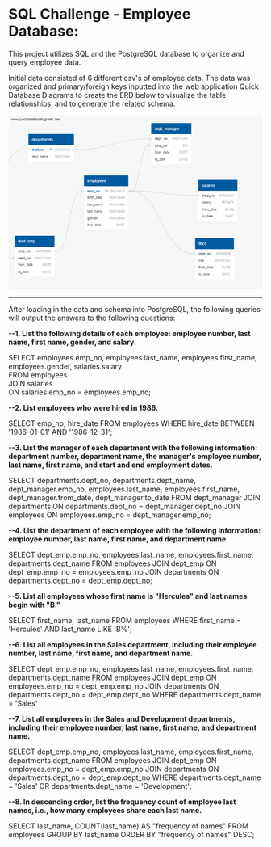 # SQL Challenge - Employee Database: 

This project utilizes SQL and the PostgreSQL database to organize and query employee data.

Initial data consisted of 6 different csv's of employee data.  The data was organized and primary/foreign keys inputted into the web application Quick Database Diagrams to create the ERD below to visualize the table relationships, and to generate the related schema.

![](images/QuickDBD-ERD.png)  

------------------------------------------------------------------------------------------------------------------------------  

After loading in the data and schema into PostgreSQL, the following queries will output the answers to the following questions:

__--1. List the following details of each employee: employee number, last name, first name, gender, and salary.__   

  SELECT employees.emp_no, employees.last_name, employees.first_name, employees.gender, salaries.salary  
  FROM employees  
  JOIN salaries  
  ON salaries.emp_no = employees.emp_no;


__--2. List employees who were hired in 1986.__   

SELECT emp_no, hire_date 
FROM employees 
WHERE hire_date BETWEEN '1986-01-01' AND '1986-12-31';


__--3. List the manager of each department with the following information: department number, department name, the manager's employee number, last name, first name, and start and end employment dates.__  

SELECT departments.dept_no, departments.dept_name, dept_manager.emp_no, employees.last_name, employees.first_name, dept_manager.from_date, dept_manager.to_date
FROM dept_manager 
JOIN departments
ON departments.dept_no = dept_manager.dept_no
JOIN employees
ON employees.emp_no = dept_manager.emp_no;


__--4. List the department of each employee with the following information: employee number, last name, first name, and department name.__  

SELECT dept_emp.emp_no, employees.last_name, employees.first_name, departments.dept_name
FROM employees
JOIN dept_emp
ON dept_emp.emp_no = employees.emp_no
JOIN departments
ON departments.dept_no = dept_emp.dept_no;


__--5. List all employees whose first name is "Hercules" and last names begin with "B."__  

SELECT first_name, last_name
FROM employees
WHERE first_name = 'Hercules'
AND last_name LIKE 'B%';


__--6. List all employees in the Sales department, including their employee number, last name, first name, and department name.__  

SELECT dept_emp.emp_no, employees.last_name, employees.first_name, departments.dept_name
FROM employees
JOIN dept_emp
ON employees.emp_no = dept_emp.emp_no
JOIN departments
ON departments.dept_no = dept_emp.dept_no
WHERE departments.dept_name = 'Sales'


__--7. List all employees in the Sales and Development departments, including their employee number, last name, first name, and department name.__ 

SELECT dept_emp.emp_no, employees.last_name, employees.first_name, departments.dept_name
FROM employees
JOIN dept_emp
ON employees.emp_no = dept_emp.emp_no
JOIN departments
ON departments.dept_no = dept_emp.dept_no
WHERE departments.dept_name = 'Sales' 
OR departments.dept_name = 'Development';


__--8. In descending order, list the frequency count of employee last names, i.e., how many employees share each last name.__  

SELECT last_name, COUNT(last_name) AS "frequency of names"
FROM employees
GROUP BY last_name
ORDER BY "frequency of names" DESC;
